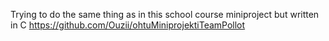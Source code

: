 Trying to do the same thing as in this school course miniproject but written in C
https://github.com/Ouzii/ohtuMiniprojektiTeamPollot

